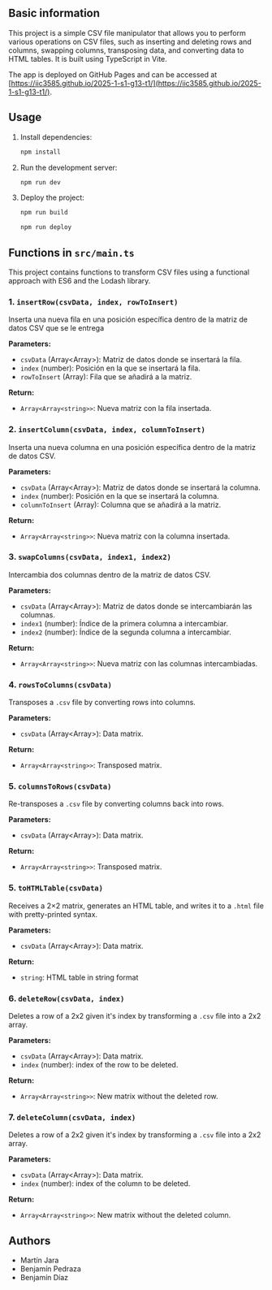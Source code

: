 ## Basic information
This project is a simple CSV file manipulator that allows you to perform various operations on CSV files, such as inserting and deleting rows and columns, swapping columns, transposing data, and converting data to HTML tables. It is built using TypeScript in Vite.

The app is deployed on GitHub Pages and can be accessed at [https://iic3585.github.io/2025-1-s1-g13-t1/](https://iic3585.github.io/2025-1-s1-g13-t1/).

## Usage

1. Install dependencies:
   ```bash
   npm install
   ```

2. Run the development server:
   ```bash
   npm run dev
   ```

3. Deploy the project:
   ```bash
   npm run build

   npm run deploy
   ```

## Functions in `src/main.ts`

This project contains functions to transform CSV files using a functional approach with ES6 and the Lodash library.

### 1. `insertRow(csvData, index, rowToInsert)`

Inserta una nueva fila en una posición específica dentro de la matriz de datos CSV que se le entrega

**Parameters:**

- `csvData` (Array\<Array>): Matriz de datos donde se insertará la fila.
- `index` (number): Posición en la que se insertará la fila.
- `rowToInsert` (Array): Fila que se añadirá a la matriz.

**Return:**

- `Array<Array<string>>`: Nueva matriz con la fila insertada.



### 2. `insertColumn(csvData, index, columnToInsert)`

Inserta una nueva columna en una posición específica dentro de la matriz de datos CSV.

**Parameters:**

- `csvData` (Array\<Array>): Matriz de datos donde se insertará la columna.
- `index` (number): Posición en la que se insertará la columna.
- `columnToInsert` (Array): Columna que se añadirá a la matriz.

**Return:**

- `Array<Array<string>>`: Nueva matriz con la columna insertada.



### 3. `swapColumns(csvData, index1, index2)`

Intercambia dos columnas dentro de la matriz de datos CSV.

**Parameters:**

- `csvData` (Array\<Array>): Matriz de datos donde se intercambiarán las columnas.
- `index1` (number): Índice de la primera columna a intercambiar.
- `index2` (number): Índice de la segunda columna a intercambiar.

**Return:**

- `Array<Array<string>>`: Nueva matriz con las columnas intercambiadas.

### 4. `rowsToColumns(csvData)`

Transposes a `.csv` file by converting rows into columns.

**Parameters:**

- `csvData` (Array\<Array>): Data matrix.

**Return:**

- `Array<Array<string>>`: Transposed matrix.


### 5. `columnsToRows(csvData)`

Re-transposes a `.csv` file by converting columns back into rows. 

**Parameters:**

- `csvData` (Array\<Array>): Data matrix.

**Return:**

- `Array<Array<string>>`: Transposed matrix.


### 5. `toHTMLTable(csvData)`

Receives a 2×2 matrix, generates an HTML table, and writes it to a `.html` file with pretty-printed syntax.

**Parameters:**

- `csvData` (Array\<Array>): Data matrix.

**Return:**

- `string`: HTML table in string format 


### 6. `deleteRow(csvData, index)`

Deletes a row of a 2x2 given it's index by transforming a `.csv` file into a 2x2 array. 

**Parameters:**

- `csvData` (Array\<Array>): Data matrix.
- `index` (number): index of the row to be deleted.


**Return:**

- `Array<Array<string>>`: New matrix without the deleted row.



### 7. `deleteColumn(csvData, index)`

Deletes a row of a 2x2 given it's index by transforming a `.csv` file into a 2x2 array. 

**Parameters:**

- `csvData` (Array\<Array>): Data matrix.
- `index` (number): index of the column to be deleted.


**Return:**

- `Array<Array<string>>`: New matrix without the deleted column.


## Authors
- Martín Jara
- Benjamín Pedraza
- Benjamín Díaz